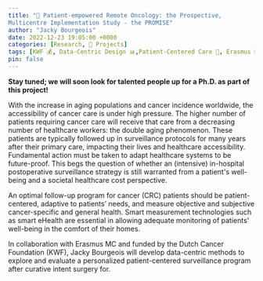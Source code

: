 ```yaml
---
title: "🚧 Patient-empowered Remote Oncology: the Prospective,
Multicentre Implementation Study - the PROMISE"
author: "Jacky Bourgeois"
date: 2022-12-23 19:05:00 +0000
categories: [Research, 🚧 Projects]
tags: [KWF 💰, Data-Centric Design 📊,Patient-Centered Care 🍎, Erasmus MC 💰]
pin: false
---
```


**Stay tuned; we will soon look for talented people up for a Ph.D. as part of this project!**

With the increase in aging populations and cancer incidence worldwide, the accessibility of cancer care is under high pressure. The higher number of patients requiring cancer care will receive that care from a decreasing number of healthcare workers: the double aging phenomenon. These patients are typically followed up in surveillance protocols for many years after their primary care, impacting their lives and healthcare accessibility. Fundamental action must be taken to adapt healthcare systems to be future-proof. This begs the question of whether an (intensive) in-hospital postoperative surveillance strategy is still warranted from a patient's well-being and a societal healthcare cost perspective.

An optimal follow-up program for cancer (CRC) patients should be patient-centered, adaptive to patients’ needs, and measure objective and subjective cancer-specific and general health. Smart measurement technologies such as smart eHealth are essential in allowing adequate monitoring of patients' well-being in the comfort of their homes.

In collaboration with Erasmus MC and funded by the Dutch Cancer Foundation (KWF), Jacky Bourgeois will develop data-centric methods to explore and evaluate a personalized patient-centered surveillance program after curative intent surgery for.